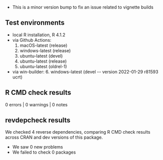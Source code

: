 * This is a minor version bump to fix an issue related to vignette builds

## Test environments
* local R installation, R 4.1.2
* via Github Actions:
  1. macOS-latest (release)
  2. windows-latest (release)
  3. ubuntu-latest (devel)
  4. ubuntu-latest (release)
  5. ubuntu-latest (oldrel-1)
* via win-builder: 
  6. windows-latest (devel -- version 2022-01-29 r81593 ucrt)

## R CMD check results

0 errors | 0 warnings | 0 notes

## revdepcheck results

We checked 4 reverse dependencies, comparing R CMD check results across CRAN and dev versions of this package.

 * We saw 0 new problems
 * We failed to check 0 packages

